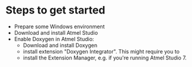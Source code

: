 # Steps to get started

* Prepare some Windows environment
* Download and install Atmel Studio
* Enable Doxygen in Atmel Studio:
  * Download and install Doxygen
  * install extension "Doxygen Integrator". This might require you to
  * install the Extension Manager, e.g. if you're running Atmel Studio 7.
 
